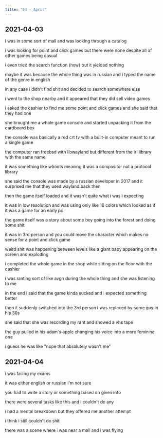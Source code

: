 ```yaml
---
title: "04 - April"
---
```


## 2021-04-03

i was in some sort of mall and was looking through a catalog

i was looking for point and click games but there were none despite
all of other games being casual

i even tried the search function (how) but it yielded nothing

maybe it was because the whole thing was in russian and i typed the
name of the genre in english

in any case i didn't find shit and decided to search somewhere else

i went to the shop nearby and it appeared that they did sell video
games

i asked the cashier to find me some point and click games and she said
that they had one

she brought me a whole game console and started unpacking it from the
cardboard box

the console was basically a red crt tv with a built-in computer meant
to run a single game

the computer ran freebsd with libwayland but different from the irl
library with the same name

it was something like wlroots meaning it was a compositor not a
protocol library

she said the console was made by a russian developer in 2017 and it
surprised me that they used wayland back then

then the game itself loaded and it wasn't quite what i was i expecting

it was in low resolution and was using only like 16 colors which
looked as if it was a game for an early pc

the game itself was a story about some boy going into the forest and
doing some shit

it was in 3rd person and you could move the character which makes no
sense for a point and click game

weird shit was happening between levels like a giant baby appearing on
the screen and exploding

i completed the whole game in the shop while sitting on the floor with
the cashier

i was ranting sort of like avgn during the whole thing and she was
listening to me

in the end i said that the game kinda sucked and i expected something
better

then it suddenly switched into the 3rd person i was replaced by some
guy in his 30s

she said that she was recording my rant and showed a vhs tape

the guy pulled in his adam's apple changing his voice into a more
feminine one

i guess he was like "nope that absolutely wasn't me"

## 2021-04-04

i was failing my exams

it was either english or russian i'm not sure

you had to write a story or something based on given info

there were several tasks like this and i couldn't do any

i had a mental breakdown but they offered me another attempt

i think i still couldn't do shit

there was a scene where i was near a mall and i was flying
